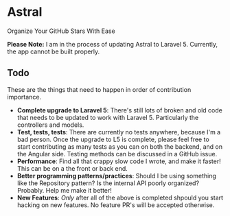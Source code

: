 # Astral
Organize Your GitHub Stars With Ease

**Please Note:** I am in the process of updating Astral to Laravel 5. Currently, the app cannot be built properly.

## Todo

These are the things that need to happen in order of contribution importance.

- **Complete upgrade to Laravel 5**: There's still lots of broken and old code that needs to be updated to work with Laravel 5. Particularly the controllers and models.
- **Test, tests, tests**: There are currently no tests anywhere, because I'm a bad person. Once the upgrade to L5 is complete, please feel free to start contributing as many tests as you can on both the backend, and on the Angular side. Testing methods can be discussed in a GitHub issue.
- **Performance**: Find all that crappy slow code I wrote, and make it faster! This can be on a the front or back end.
- **Better programming patterns/practices**: Should I be using something like the Repository pattern? Is the internal API poorly organized? Probably. Help me make it better!
- **New Features**: _Only_ after all of the above is completed shpould you start hacking on new features. No feature PR's will be accepted otherwise.